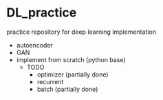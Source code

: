 # DL_practice
practice repository for deep learning implementation

- autoencoder
- GAN
- implement from scratch (python base)
  - TODO
    - optimizer (partially done)
    - recurrent
    - batch (partially done)